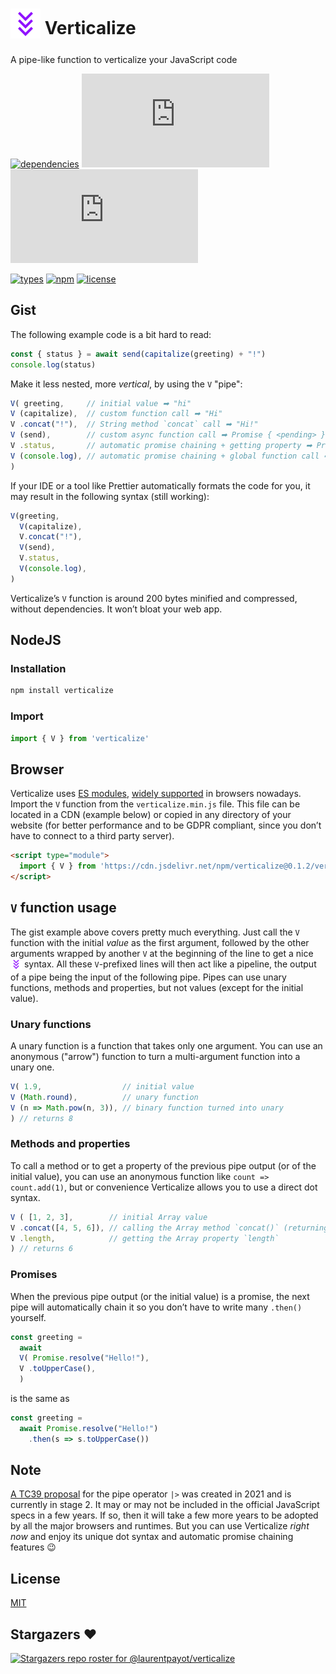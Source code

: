 # <sub><img src="verticalize.svg" alt="triple chevron down" width="48" height="48"></sub> Verticalize

A pipe-like function to verticalize your JavaScript code

<!-- [![dependencies](https://badgen.net/bundlephobia/dependency-count/verticalize)](https://bundlephobia.com/package/verticalize) -->
[![dependencies](https://badgen.net/static/dependencies/None/green)](https://github.com/laurentpayot/verticalize/blob/main/package.json#L56)
![minified + brotlied size](https://badgen.net/badgesize/brotli/laurentpayot/verticalize/main/verticalize.min.js)
![minified + zipped size](https://badgen.net/badgesize/gzip/laurentpayot/verticalize/main/verticalize.min.js)

[![types](https://badgen.net/npm/types/verticalize)](https://github.com/laurentpayot/verticalize/blob/main/index.d.ts)
[![npm](https://badgen.net/npm/v/verticalize)](https://www.npmjs.com/package/verticalize)
[![license](https://badgen.net/github/license/laurentpayot/verticalize)](https://github.com/laurentpayot/verticalize/blob/main/LICENSE)

## Gist

The following example code is a bit hard to read:

```js
const { status } = await send(capitalize(greeting) + "!")
console.log(status)
```

Make it less nested, more *vertical*, by using the `V` "pipe":

```js
V( greeting,     // initial value ➡ "hi"
V (capitalize),  // custom function call ➡ "Hi"
V .concat("!"),  // String method `concat` call ➡ "Hi!"
V (send),        // custom async function call ➡ Promise { <pending> }
V .status,       // automatic promise chaining + getting property ➡ Promise { 200 }
V (console.log), // automatic promise chaining + global function call ➡ logs 200
)
```

If your IDE or a tool like Prettier automatically formats the code for you, it may result in the following syntax (still working):

```js
V(greeting,
  V(capitalize),
  V.concat("!"),
  V(send),
  V.status,
  V(console.log),
)
```

Verticalize’s `V` function is around 200 bytes minified and compressed, without dependencies. It won’t bloat your web app.

## NodeJS

### Installation

```bash
npm install verticalize
```

### Import

```js
import { V } from 'verticalize'
```

## Browser

Verticalize uses [ES modules](https://jakearchibald.com/2017/es-modules-in-browsers/), [widely supported](https://caniuse.com/es6-module) in browsers nowadays. Import the `V` function from the `verticalize.min.js` file. This file can be located in a CDN (example below) or copied in any directory of your website (for better performance and to be GDPR compliant, since you don’t have to connect to a third party server).

```html
<script type="module">
  import { V } from 'https://cdn.jsdelivr.net/npm/verticalize@0.1.2/verticalize.min.js'
</script>
```

## `V` function usage

The gist example above covers pretty much everything. Just call the `V` function with the initial *value* as the first argument, followed by the other arguments wrapped by another `V` at the beginning of the line to get a nice <sub><img src="verticalize.svg" alt="triple chevron down" width="18" height="18"></sub> syntax. All these `V`-prefixed lines will then act like a pipeline, the output of a pipe being the input of the following pipe. Pipes can use unary functions, methods and properties, but not values (except for the initial value).

### Unary functions

A unary function is a function that takes only one argument. You can use an anonymous ("arrow") function to turn a multi-argument function into a unary one.

```js
V( 1.9,                  // initial value
V (Math.round),          // unary function
V (n => Math.pow(n, 3)), // binary function turned into unary
) // returns 8
```

### Methods and properties

To call a method or to get a property of the previous pipe output (or of the initial value), you can use an anonymous function like `count => count.add(1)`, but or convenience Verticalize allows you to use a direct dot syntax.

```js
V ( [1, 2, 3],        // initial Array value
V .concat([4, 5, 6]), // calling the Array method `concat()` (returning an Array)
V .length,            // getting the Array property `length`
) // returns 6
```

### Promises

When the previous pipe output (or the initial value) is a promise, the next pipe will automatically chain it so you don’t have to write many `.then()` yourself.

```js
const greeting =
  await
  V( Promise.resolve("Hello!"),
  V .toUpperCase(),
  )
```
is the same as
```js
const greeting =
  await Promise.resolve("Hello!")
    .then(s => s.toUpperCase())
```

## Note

[A TC39 proposal](https://github.com/tc39/proposal-pipeline-operator) for the pipe operator `|>` was created in 2021 and is currently in stage 2. It may or may not be included in the official JavaScript specs in a few years. If so, then it will take a few more years to be adopted by all the major browsers and runtimes. But you can use Verticalize *right now* and enjoy its unique dot syntax and automatic promise chaining features :wink:

## License

[MIT](https://github.com/laurentpayot/verticalize/blob/main/LICENSE)

## Stargazers :heart:

[![Stargazers repo roster for @laurentpayot/verticalize](https://reporoster.com/stars/laurentpayot/verticalize)](https://github.com/laurentpayot/verticalize/stargazers)
